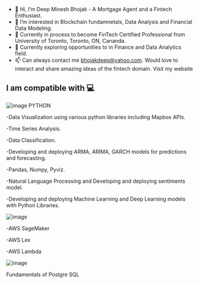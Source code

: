 - 👋 Hi, I’m Deep Minesh Bhojak - A Mortgage Agent and a Fintech Enthusiast.
- 👀 I’m interested in Blockchain fundamnetals, Data Analysis and Financial Data Modeling.
- 🌱 Currently in process to become FinTech Certified Professional from University of Toronto, Toronto, ON, Cananda.
- 💞️ Currently exploring opportunities to in Finance and Data Analytics field.
- 📫 Can always contact me bhojakdeep@yahoo.com. Would love to interact and share amazing ideas of the fintech domain.
      Visit my website 


## I am compatible with 💻
![image](https://user-images.githubusercontent.com/86626839/142473865-9fd7776a-5abb-4ca3-bc14-a64b5d1080f4.png)
 PYTHON
 
 
-Data Visualization using various python libraries including Mapbox APIs.

-Time Series Analysis.

-Data Classification.

-Developing and deploying ARMA, ARIMA, GARCH models for predictions and forecasting.

-Pandas, Numpy, Pyviz.

-Natural Language Processing and Developing and deploying sentiments model. 

-Developing and deploying Machine Learning and Deep Learning models with Python Libraries.



![image](https://user-images.githubusercontent.com/86626839/142473409-0a301fde-6712-4842-b9cc-a049df6f4d97.png)

-AWS SageMaker

-AWS Lex

-AWS Lambda



![image](https://user-images.githubusercontent.com/86626839/142473595-2765c3ae-217a-499f-befd-36ce033ff1f1.png)


Fundamentals of Postgre SQL



<!---
Deep-space1/Deep-space1 is a ✨ special ✨ repository because its `README.md` (this file) appears on your GitHub profile.
You can click the Preview link to take a look at your changes.
--->
